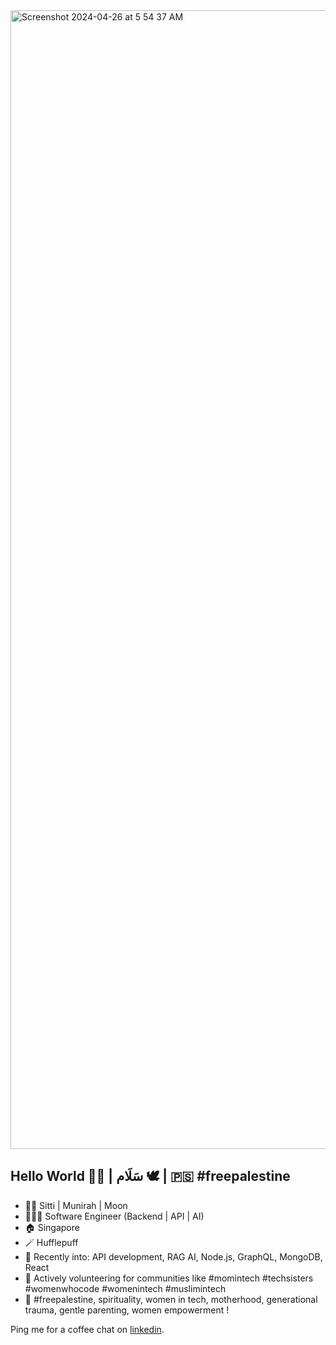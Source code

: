 <img width="1822" alt="Screenshot 2024-04-26 at 5 54 37 AM" src="https://github.com/sittimunirahar/sittimunirahar/assets/32325375/b8a0b663-e54b-44cf-ad71-5c4c351a10aa">

## Hello World 👋🏼 | سَلَام 🕊 | 🇵🇸 #freepalestine

- 🧕🏼 Sitti | Munirah | Moon
- 👩🏻‍💻 Software Engineer (Backend | API | AI)
- 🏠 Singapore
- 🪄 Hufflepuff
- 🔭 Recently into: API development, RAG AI, Node.js, GraphQL, MongoDB, React
- 👯 Actively volunteering for communities like #momintech #techsisters #womenwhocode #womenintech #muslimintech
- 💬 #freepalestine, spirituality, women in tech, motherhood, generational trauma, gentle parenting, women empowerment !

Ping me for a coffee chat on [linkedin](https://www.linkedin.com/in/sitti-munirah-abdul-razak/). 

<!--
**sittimunirahar/sittimunirahar** is a ✨ _special_ ✨ repository because its `README.md` (this file) appears on your GitHub profile.

Here are some ideas to get you started:

- 🔭 I’m currently working on ...
- 🌱 I’m currently learning ...
- 👯 I’m looking to collaborate on ...
- 🤔 I’m looking for help with ...
- 💬 Ask me about ...
- 📫 How to reach me: ...
- 😄 Pronouns: ...
- ⚡ Fun fact: ...
-->
